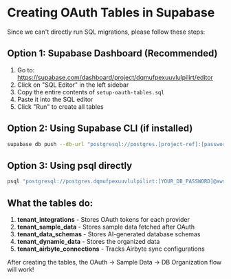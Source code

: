 # Creating OAuth Tables in Supabase

Since we can't directly run SQL migrations, please follow these steps:

## Option 1: Supabase Dashboard (Recommended)

1. Go to: https://supabase.com/dashboard/project/dqmufpexuuvlulpilirt/editor
2. Click on "SQL Editor" in the left sidebar
3. Copy the entire contents of `setup-oauth-tables.sql`
4. Paste it into the SQL editor
5. Click "Run" to create all tables

## Option 2: Using Supabase CLI (if installed)

```bash
supabase db push --db-url "postgresql://postgres.[project-ref]:[password]@aws-0-us-west-1.pooler.supabase.com:5432/postgres"
```

## Option 3: Using psql directly

```bash
psql "postgresql://postgres.dqmufpexuuvlulpilirt:[YOUR_DB_PASSWORD]@aws-0-us-west-1.pooler.supabase.com:5432/postgres" -f setup-oauth-tables.sql
```

## What the tables do:

1. **tenant_integrations** - Stores OAuth tokens for each provider
2. **tenant_sample_data** - Stores sample data fetched after OAuth
3. **tenant_data_schemas** - Stores AI-generated database schemas
4. **tenant_dynamic_data** - Stores the organized data
5. **tenant_airbyte_connections** - Tracks Airbyte sync configurations

After creating the tables, the OAuth → Sample Data → DB Organization flow will work!